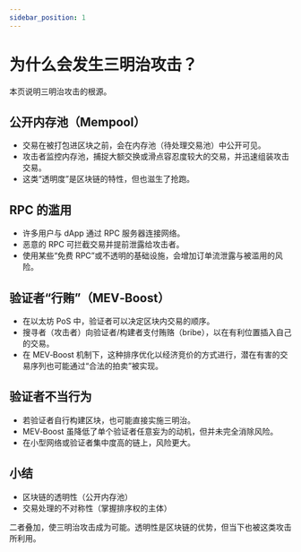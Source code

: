 ```yaml
---
sidebar_position: 1
---
```


# 为什么会发生三明治攻击？

本页说明三明治攻击的根源。

## 公开内存池（Mempool）
- 交易在被打包进区块之前，会在内存池（待处理交易池）中公开可见。
- 攻击者监控内存池，捕捉大额交换或滑点容忍度较大的交易，并迅速组装攻击交易。
- 这类“透明度”是区块链的特性，但也滋生了抢跑。

## RPC 的滥用
- 许多用户与 dApp 通过 RPC 服务器连接网络。
- 恶意的 RPC 可拦截交易并提前泄露给攻击者。
- 使用某些“免费 RPC”或不透明的基础设施，会增加订单流泄露与被滥用的风险。

## 验证者“行贿”（MEV‑Boost）
- 在以太坊 PoS 中，验证者可以决定区块内交易的顺序。
- 搜寻者（攻击者）向验证者/构建者支付贿赂（bribe），以在有利位置插入自己的交易。
- 在 MEV‑Boost 机制下，这种排序优化以经济竞价的方式进行，潜在有害的交易序列也可能通过“合法的拍卖”被实现。

## 验证者不当行为
- 若验证者自行构建区块，也可能直接实施三明治。
- MEV‑Boost 虽降低了单个验证者任意妄为的动机，但并未完全消除风险。
- 在小型网络或验证者集中度高的链上，风险更大。

## 小结
- 区块链的透明性（公开内存池）
- 交易处理的不对称性（掌握排序权的主体）

二者叠加，使三明治攻击成为可能。透明性是区块链的优势，但当下也被这类攻击所利用。
